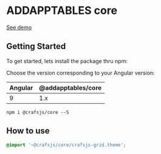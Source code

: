# ADDAPPTABLES core

[See demo](http://addapptables.com/admin/dashboard)

## Getting Started
To get started, lets install the package thru npm:

Choose the version corresponding to your Angular version:

 Angular     | @addapptables/core
 ----------- | -------------------
 9           | 1.x

```
npm i @crafsjs/core --S
```

## How to use

```scss
@import '~@crafsjs/core/crafsjs-grid.theme';
```